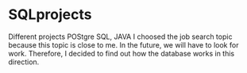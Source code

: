 # SQLprojects
Different projects POStgre SQL, JAVA
I choosed the job search topic because this topic is close to me. 
In the future, we will have to look for work. Therefore, I decided to find out how the database works in this direction.
